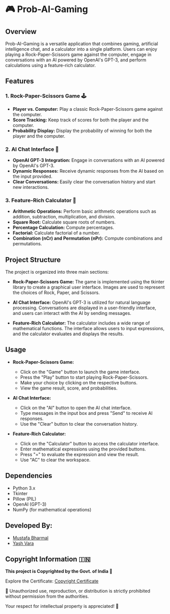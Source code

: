 # 🎮 Prob-AI-Gaming

## Overview

Prob-AI-Gaming is a versatile application that combines gaming, artificial intelligence chat, and a calculator into a single platform. Users can enjoy playing a Rock-Paper-Scissors game against the computer, engage in conversations with an AI powered by OpenAI's GPT-3, and perform calculations using a feature-rich calculator.

## Features

### 1. Rock-Paper-Scissors Game 🕹️

- **Player vs. Computer:** Play a classic Rock-Paper-Scissors game against the computer.
- **Score Tracking:** Keep track of scores for both the player and the computer.
- **Probability Display:** Display the probability of winning for both the player and the computer.

### 2. AI Chat Interface 🤖

- **OpenAI GPT-3 Integration:** Engage in conversations with an AI powered by OpenAI's GPT-3.
- **Dynamic Responses:** Receive dynamic responses from the AI based on the input provided.
- **Clear Conversations:** Easily clear the conversation history and start new interactions.

### 3. Feature-Rich Calculator 🧮

- **Arithmetic Operations:** Perform basic arithmetic operations such as addition, subtraction, multiplication, and division.
- **Square Root:** Calculate square roots of numbers.
- **Percentage Calculation:** Compute percentages.
- **Factorial:** Calculate factorial of a number.
- **Combination (nCr) and Permutation (nPr):** Compute combinations and permutations.

## Project Structure

The project is organized into three main sections:

- **Rock-Paper-Scissors Game:** The game is implemented using the tkinter library to create a graphical user interface. Images are used to represent the choices of Rock, Paper, and Scissors.

- **AI Chat Interface:** OpenAI's GPT-3 is utilized for natural language processing. Conversations are displayed in a user-friendly interface, and users can interact with the AI by sending messages.

- **Feature-Rich Calculator:** The calculator includes a wide range of mathematical functions. The interface allows users to input expressions, and the calculator evaluates and displays the results.

## Usage

- **Rock-Paper-Scissors Game:**
  - Click on the "Game" button to launch the game interface.
  - Press the "Play" button to start playing Rock-Paper-Scissors.
  - Make your choice by clicking on the respective buttons.
  - View the game result, score, and probabilities.

- **AI Chat Interface:**
  - Click on the "AI" button to open the AI chat interface.
  - Type messages in the input box and press "Send" to receive AI responses.
  - Use the "Clear" button to clear the conversation history.

- **Feature-Rich Calculator:**
  - Click on the "Calculator" button to access the calculator interface.
  - Enter mathematical expressions using the provided buttons.
  - Press "=" to evaluate the expression and view the result.
  - Use "AC" to clear the workspace.

## Dependencies

- Python 3.x
- Tkinter
- Pillow (PIL)
- OpenAI (GPT-3)
- NumPy (for mathematical operations)

## Developed By:

- [Mustafa Bharmal](https://github.com/Mustafabharmal)
- [Yash Vara](https://github.com/yashvara)

## Copyright Information 🇮🇳

**This project is Copyrighted by the Govt. of India 📜**

Explore the Certificate: [Copyright Certificate](Document/6600-2023-CO-SW-Certificate)

🚫 Unauthorized use, reproduction, or distribution is strictly prohibited without permission from the authorities.

Your respect for intellectual property is appreciated! 🙏

